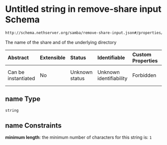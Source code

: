 # Untitled string in remove-share input Schema

```txt
http://schema.nethserver.org/samba/remove-share-input.json#/properties/name
```

The name of the share and of the underlying directory

| Abstract            | Extensible | Status         | Identifiable            | Custom Properties | Additional Properties | Access Restrictions | Defined In                                                                        |
| :------------------ | :--------- | :------------- | :---------------------- | :---------------- | :-------------------- | :------------------ | :-------------------------------------------------------------------------------- |
| Can be instantiated | No         | Unknown status | Unknown identifiability | Forbidden         | Allowed               | none                | [remove-share-input.json\*](samba/remove-share-input.json "open original schema") |

## name Type

`string`

## name Constraints

**minimum length**: the minimum number of characters for this string is: `1`
